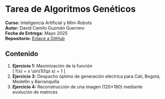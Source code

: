# Tarea de Algoritmos Genéticos  
**Curso:** Inteligencia Artificial y Mini-Robots  
**Autor:** David Camilo Guzmán Guerrero  
**Fecha de Entrega:** Mayo 2025  
**Repositorio:** [Enlace a GitHub](https://github.com/lmao813/Tarea_AlgoritmosGeneticos)  

## Contenido  
1. **Ejercicio 1:** Maximización de la función  
   \[
     f(x) = x \sin(10\pi x) + 1
   \]  
2. **Ejercicio 3:** Despacho óptimo de generación eléctrica para Cali, Bogotá, Medellín y Barranquilla  
3. **Ejercicio 4:** Reconstrucción de una imagen (120×180) mediante evolución de matrices  

